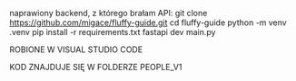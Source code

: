 naprawiony backend, z którego brałam API: 
git clone https://github.com/migace/fluffy-guide.git
cd fluffy-guide
python -m venv .venv
pip install -r requirements.txt
fastapi dev main.py

ROBIONE W VISUAL STUDIO CODE

KOD ZNAJDUJE SIĘ W FOLDERZE PEOPLE_V1
